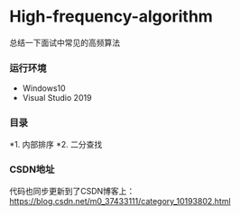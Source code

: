 # High-frequency-algorithm
总结一下面试中常见的高频算法
### 运行环境
* Windows10
* Visual Studio 2019
### 目录
*1. 内部排序
*2. 二分查找
### CSDN地址
代码也同步更新到了CSDN博客上：https://blog.csdn.net/m0_37433111/category_10193802.html
